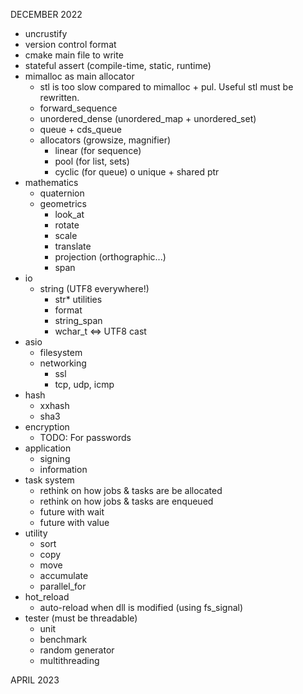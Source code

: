 DECEMBER 2022
- uncrustify
- version control format
- cmake main file to write
- stateful assert (compile-time, static, runtime)
- mimalloc as main allocator
  - stl is too slow compared to mimalloc + pul. Useful stl must be rewritten.
  - forward_sequence
  - unordered_dense (unordered_map + unordered_set)
  - queue + cds_queue
  - allocators (growsize, magnifier)
    - linear (for sequence)
    - pool (for list, sets)
    - cyclic (for queue)
  o unique + shared ptr                                           
- mathematics
  - quaternion
  - geometrics
    - look_at
    - rotate
    - scale
    - translate
    - projection (orthographic...)
    - span
- io
  - string (UTF8 everywhere!)
    - str* utilities
    - format
    - string_span
    - wchar_t <=> UTF8 cast
- asio
  - filesystem
  - networking
    - ssl
    - tcp, udp, icmp
- hash
  - xxhash
  - sha3
- encryption
  - TODO: For passwords
- application
  - signing
  - information
- task system
  - rethink on how jobs & tasks are be allocated
  - rethink on how jobs & tasks are enqueued
  - future with wait
  - future with value
- utility
  - sort
  - copy
  - move
  - accumulate
  - parallel_for
- hot_reload
  - auto-reload when dll is modified (using fs_signal)
- tester (must be threadable)
  - unit
  - benchmark
  - random generator
  - multithreading

APRIL 2023
